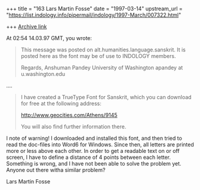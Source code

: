+++
title = "163 Lars Martin Fosse"
date = "1997-03-14"
upstream_url = "https://list.indology.info/pipermail/indology/1997-March/007322.html"

+++
[Archive link](https://list.indology.info/pipermail/indology/1997-March/007322.html)

At 02:54 14.03.97 GMT, you wrote:
>
>This message was posted on alt.humanities.language.sanskrit. It is posted
>here as the font may be of use to INDOLOGY members.
>
>Regards,
>Anshuman Pandey
>University of Washington
>apandey at u.washington.edu
>
....
>
>I have created a TrueType Font for Sanskrit, which you can download for
>free at the following address:
>
>http://www.geocities.com/Athens/9145
>
>You will also find further information there.
>

I note of warning! I downloaded and installed this font, and then tried to
read the doc-files into Word6 for Windows. Since then, all letters are
printed more or less above each other. In order to get a readable text on or
off screen, I have to define a distance of 4 points between each letter.
Something is wrong, and I have not been able to solve the problem yet.
Anyone out there witha similar problem?

Lars Martin Fosse





